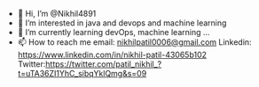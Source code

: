 - 👋 Hi, I’m @Nikhil4891
- 👀 I’m interested in java and devops and machine learning 
- 🌱 I’m currently learning devOps, machine learning ...
- 📫 How to reach me email: nikhilpatil0006@gmail.com
                     Linkedin: https://www.linkedin.com/in/nikhil-patil-43065b102
                     Twitter:https://twitter.com/patil_nikhil_?t=uTA36ZI1YhC_sibqYklQmg&s=09

<!---
Nikhil4891/Nikhil4891 is a ✨ special ✨ repository because its `README.md` (this file) appears on your GitHub profile.
You can click the Preview link to take a look at your changes.
--->
